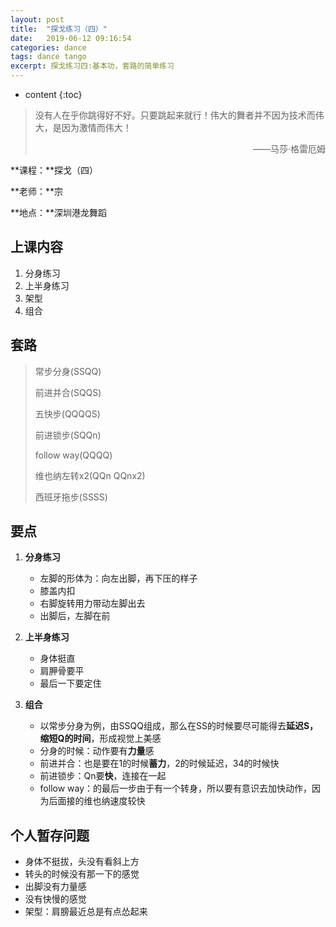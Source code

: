 ```yaml
---
layout: post
title:  "探戈练习（四）"
date:   2019-06-12 09:16:54
categories: dance
tags: dance tango
excerpt: 探戈练习四:基本功，套路的简单练习
---
```


* content
{:toc}
> 没有人在乎你跳得好不好。只要跳起来就行！伟大的舞者并不因为技术而伟大，是因为激情而伟大！
>
> <p align="right">——马莎·格雷厄姆　　</p>

**课程：**探戈（四）

**老师：**宗

**地点：**深圳港龙舞蹈



## 上课内容

1. 分身练习
2. 上半身练习
3. 架型
4. 组合



## 套路

> 常步分身(SSQQ)
>
> 前进并合(SQQS)
>
> 五快步(QQQQS)
>
> 前进锁步(SQQn)
>
> follow way(QQQQ)
>
> 维也纳左转x2(QQn QQnx2)
>
> 西班牙拖步(SSSS)




## 要点

1. **分身练习**
   - 左脚的形体为：向左出脚，再下压的样子
   - 膝盖内扣
   - 右脚旋转用力带动左脚出去
   - 出脚后，左脚在前

2. **上半身练习**
   - 身体挺直
   - 肩胛骨要平
   - 最后一下要定住

3. **组合**
   - 以常步分身为例，由SSQQ组成，那么在SS的时候要尽可能得去**延迟S，缩短Q的时间**，形成视觉上美感
   - 分身的时候：动作要有**力量**感
   - 前进并合：也是要在1的时候**蓄力**，2的时候延迟，34的时候快
   - 前进锁步：Qn要**快**，连接在一起
   - follow way：的最后一步由于有一个转身，所以要有意识去加快动作，因为后面接的维也纳速度较快



## 个人暂存问题

   - 身体不挺拔，头没有看斜上方
   - 转头的时候没有那一下的感觉
   - 出脚没有力量感
   - 没有快慢的感觉
   - 架型：肩膀最近总是有点怂起来



